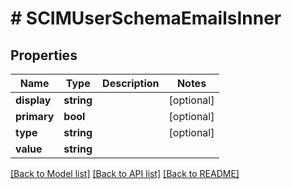 # # SCIMUserSchemaEmailsInner

## Properties

Name | Type | Description | Notes
------------ | ------------- | ------------- | -------------
**display** | **string** |  | [optional]
**primary** | **bool** |  | [optional]
**type** | **string** |  | [optional]
**value** | **string** |  |

[[Back to Model list]](../../README.md#models) [[Back to API list]](../../README.md#endpoints) [[Back to README]](../../README.md)
